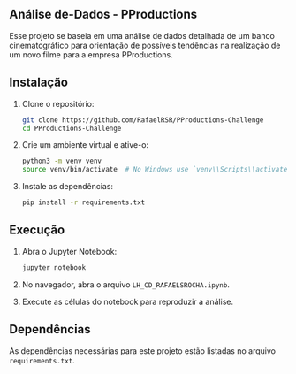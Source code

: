 ## Análise de-Dados - PProductions
Esse projeto se baseia em uma análise de dados detalhada de um banco cinematográfico para orientação de possíveis tendências na realização de um novo filme para a empresa PProductions.

## Instalação

1. Clone o repositório:
    ```bash
    git clone https://github.com/RafaelRSR/PProductions-Challenge
    cd PProductions-Challenge
    ```

2. Crie um ambiente virtual e ative-o:
    ```bash
    python3 -m venv venv
    source venv/bin/activate  # No Windows use `venv\\Scripts\\activate`
    ```

3. Instale as dependências:
    ```bash
    pip install -r requirements.txt
    ```

## Execução

1. Abra o Jupyter Notebook:
    ```bash
    jupyter notebook
    ```

2. No navegador, abra o arquivo `LH_CD_RAFAELSROCHA.ipynb`.

3. Execute as células do notebook para reproduzir a análise.

## Dependências

As dependências necessárias para este projeto estão listadas no arquivo `requirements.txt`.
